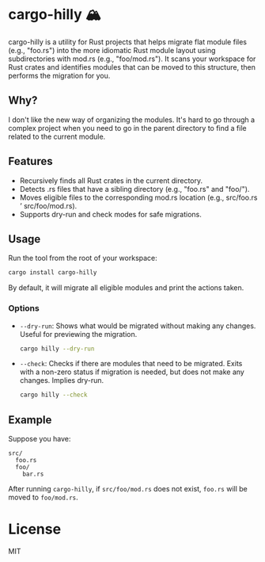 # cargo-hilly 🏔️

cargo-hilly is a utility for Rust projects that helps migrate flat module files (e.g., "foo.rs") into the more idiomatic Rust module layout using subdirectories with mod.rs (e.g., "foo/mod.rs"). It scans your workspace for Rust crates and identifies modules that can be moved to this structure, then performs the migration for you.

## Why?

I don't like the new way of organizing the modules. It's hard to go through a complex project when you need to go in the parent directory to find a file related to the current module.

## Features

- Recursively finds all Rust crates in the current directory.
- Detects .rs files that have a sibling directory (e.g., "foo.rs" and "foo/").
- Moves eligible files to the corresponding mod.rs location (e.g., src/foo.rs ’ src/foo/mod.rs).
- Supports dry-run and check modes for safe migrations.

## Usage

Run the tool from the root of your workspace:

```sh
cargo install cargo-hilly
```

By default, it will migrate all eligible modules and print the actions taken.

### Options

- `--dry-run`:
  Shows what would be migrated without making any changes. Useful for previewing the migration.

  ```sh
  cargo hilly --dry-run
  ```
- `--check`:
  Checks if there are modules that need to be migrated. Exits with a non-zero status if migration is needed, but does not make any changes. Implies dry-run.

  ```sh
  cargo hilly --check
  ```

## Example

Suppose you have:

```
src/
  foo.rs
  foo/
    bar.rs
```

After running `cargo-hilly`, if `src/foo/mod.rs` does not exist, `foo.rs` will be moved to `foo/mod.rs`.

# License

MIT
